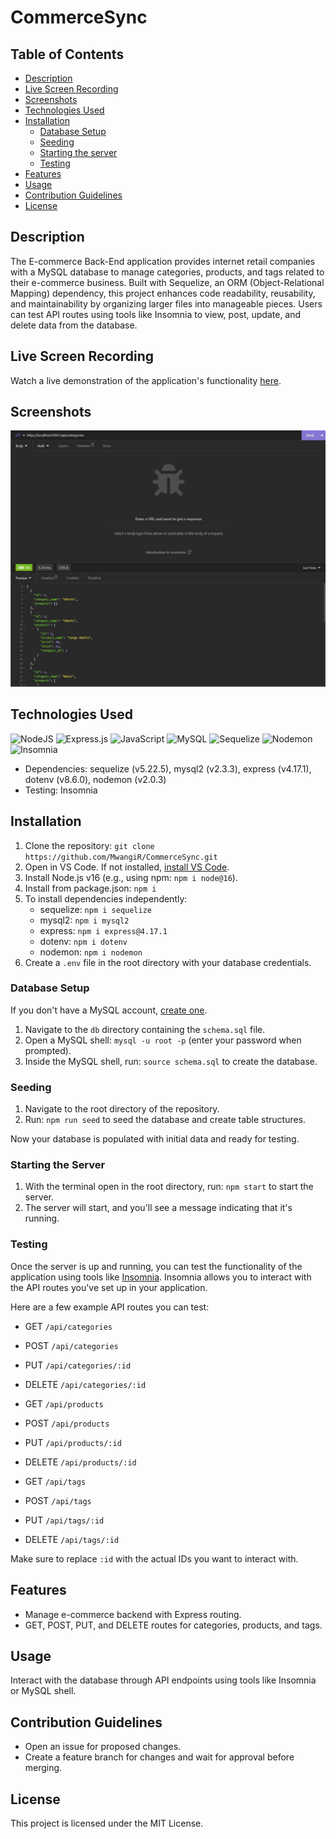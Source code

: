 # CommerceSync

## Table of Contents

- [Description](#description)
- [Live Screen Recording](#live-screen-recording)
- [Screenshots](#screenshots)
- [Technologies Used](#technologies-used)
- [Installation](#installation)
  - [Database Setup](#database-setup)
  - [Seeding](#seeding)
  - [Starting the server](#starting-the-server)
  - [Testing](#testing)
- [Features](#features)
- [Usage](#usage)
- [Contribution Guidelines](#contribution-guidelines)
- [License](#license)

## Description

The E-commerce Back-End application provides internet retail companies with a MySQL database to manage categories, products, and tags related to their e-commerce business.
Built with Sequelize, an ORM (Object-Relational Mapping) dependency, this project enhances code readability, reusability, and maintainability by organizing larger files into manageable pieces.
Users can test API routes using tools like Insomnia to view, post, update, and delete data from the database.

## Live Screen Recording

Watch a live demonstration of the application's functionality [here](https://us04web.zoom.us/clips/share/BHVzMDQgSnMKIXFMcpc3HXiXUO5KcfPC-ReePG5QWw3Dm71TDng).

## Screenshots

![Screenshot 1](./images/Screenshot.jpg)

## Technologies Used

![NodeJS](https://img.shields.io/badge/node.js-6DA55F?style=for-the-badge&logo=node.js&logoColor=white)
![Express.js](https://img.shields.io/badge/express.js-%23404d59.svg?style=for-the-badge&logo=express&logoColor=%2361DAFB)
![JavaScript](https://img.shields.io/badge/javascript-%23323330.svg?style=for-the-badge&logo=javascript&logoColor=%23F7DF1E)
![MySQL](https://img.shields.io/badge/mysql-%2300f.svg?style=for-the-badge&logo=mysql&logoColor=white)
![Sequelize](https://img.shields.io/badge/Sequelize-52B0E7?style=for-the-badge&logo=Sequelize&logoColor=white)
![Nodemon](https://img.shields.io/badge/NODEMON-%23323330.svg?style=for-the-badge&logo=nodemon&logoColor=%BBDEAD)
![Insomnia](https://img.shields.io/badge/Insomnia-black?style=for-the-badge&logo=insomnia&logoColor=5849BE)

- Dependencies: sequelize (v5.22.5), mysql2 (v2.3.3), express (v4.17.1), dotenv (v8.6.0), nodemon (v2.0.3)
- Testing: Insomnia

## Installation

1. Clone the repository: `git clone https://github.com/MwangiR/CommerceSync.git`
2. Open in VS Code. If not installed, [install VS Code](https://code.visualstudio.com/).
3. Install Node.js v16 (e.g., using npm: `npm i node@16`).
4. Install from package.json: `npm i`
5. To install dependencies independently:
   - sequelize: `npm i sequelize`
   - mysql2: `npm i mysql2`
   - express: `npm i express@4.17.1`
   - dotenv: `npm i dotenv`
   - nodemon: `npm i nodemon`
6. Create a `.env` file in the root directory with your database credentials.

### Database Setup

If you don't have a MySQL account, [create one](https://dev.mysql.com/doc/mysql-installation-excerpt/5.7/en/).

1. Navigate to the `db` directory containing the `schema.sql` file.
2. Open a MySQL shell: `mysql -u root -p` (enter your password when prompted).
3. Inside the MySQL shell, run: `source schema.sql` to create the database.

### Seeding

1. Navigate to the root directory of the repository.
2. Run: `npm run seed` to seed the database and create table structures.

Now your database is populated with initial data and ready for testing.

### Starting the Server

1. With the terminal open in the root directory, run: `npm start` to start the server.
2. The server will start, and you'll see a message indicating that it's running.

### Testing

Once the server is up and running, you can test the functionality of the application using tools like [Insomnia](https://insomnia.rest/). Insomnia allows you to interact with the API routes you've set up in your application.

Here are a few example API routes you can test:

- GET `/api/categories`
- POST `/api/categories`
- PUT `/api/categories/:id`
- DELETE `/api/categories/:id`

- GET `/api/products`
- POST `/api/products`
- PUT `/api/products/:id`
- DELETE `/api/products/:id`

- GET `/api/tags`
- POST `/api/tags`
- PUT `/api/tags/:id`
- DELETE `/api/tags/:id`

Make sure to replace `:id` with the actual IDs you want to interact with.

## Features

- Manage e-commerce backend with Express routing.
- GET, POST, PUT, and DELETE routes for categories, products, and tags.

## Usage

Interact with the database through API endpoints using tools like Insomnia or MySQL shell.

## Contribution Guidelines

- Open an issue for proposed changes.
- Create a feature branch for changes and wait for approval before merging.

## License

This project is licensed under the MIT License.
